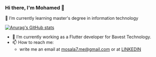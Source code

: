 ### Hi there, I'm Mohamed 👋
🌱 I’m currently learning master's degree in information technology

[![Anurag's GitHub stats](https://github-readme-stats.vercel.app/api?username=MoSala7&show_icons=true&title_color=ffb400)](https://mosala7.github.io/)

- 🔭 I’m currently working as a Flutter developer for Bavest Technology.
- 📫 How to reach me:
  - write me an email at mosala7.me@gmail.com or at [LINKEDIN](https://www.linkedin.com/in/msala77)
